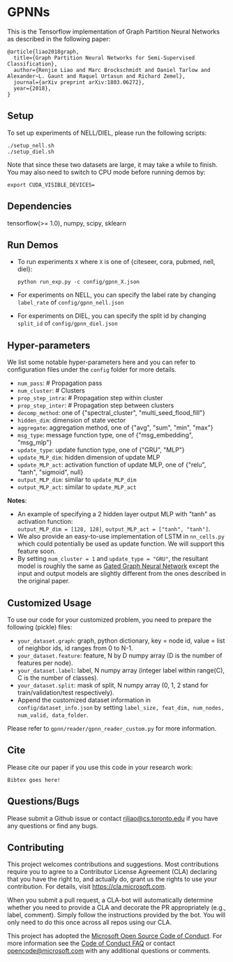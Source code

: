 # GPNNs
This is the Tensorflow implementation of Graph Partition Neural Networks as described in the following paper:

```
@article{liao2018graph,
  title={Graph Partition Neural Networks for Semi-Supervised Classification},
  author={Renjie Liao and Marc Brockschmidt and Daniel Tarlow and Alexander~L. Gaunt and Raquel Urtasun and Richard Zemel},
  journal={arXiv preprint arXiv:1803.06272},
  year={2018},
}
```


## Setup
To set up experiments of NELL/DIEL, please run the following scripts:
```
./setup_nell.sh
./setup_diel.sh
``` 
Note that since these two datasets are large, it may take a while to finish.
You may also need to switch to CPU mode before running demos by:
```
export CUDA_VISIBLE_DEVICES=
```


## Dependencies
tensorflow(>= 1.0), numpy, scipy, sklearn


## Run Demos
* To run experiments ```X``` where ```X``` is one of {citeseer, cora, pubmed, nell, diel}:

   ```python run_exp.py -c config/gpnn_X.json```

* For experiments on NELL, you can specify the label rate by changing ```label_rate```	of ```config/gpnn_nell.json```
* For experiments on DIEL, you can specify the split id by changing ```split_id```	of ```config/gpnn_diel.json```
	

## Hyper-parameters
We list some notable hyper-parameters here and you can refer to configuration files under the ```config``` folder for more details.
* ```num_pass```: # Propagation pass
* ```num_cluster```: # Clusters
* ```prop_step_intra```: # Propagation step within cluster
* ```prop_step_inter```: # Propagation step between clusters
* ```decomp_method```: one of {"spectral_cluster", "multi_seed_flood_fill"}
* ```hidden_dim```: dimension of state vector
* ```aggregate```: aggregation method, one of {"avg", "sum", "min", "max"}
* ```msg_type```: message function type, one of {"msg_embedding", "msg_mlp"}
* ```update_type```: update function type, one of {"GRU", "MLP"}
* ```update_MLP_dim```: hidden dimension of update MLP
* ```update_MLP_act```: activation function of update MLP, one of {"relu", "tanh", "sigmoid", null}
* ```output_MLP_dim```: similar to ```update_MLP_dim```
* ```output_MLP_act```: similar to ```update_MLP_act```

**Notes**:
* An example of specifying a 2 hidden layer output MLP with "tanh" as activation function:  
   ```output_MLP_dim = [128, 128]```, ```output_MLP_act = ["tanh", "tanh"]```.
* We also provide an easy-to-use implementation of LSTM in ```nn_cells.py``` which could potentially be used as update function. We will support this feature soon.
* By setting ```num_cluster = 1``` and ```update_type = "GRU"```, the resultant model is roughly the same as [Gated Graph Neural Network](https://arxiv.org/abs/1511.05493) except the input and output models are slightly different from the ones described in the original paper.


## Customized Usage
To use our code for your customized problem, you need to prepare the following (pickle) files:
* ```your_dataset.graph```: graph, python dictionary, key = node id, value = list of neighbor ids, id ranges from 0 to N-1.
* ```your_dataset.feature```: feature, N by D numpy array (D is the number of features per node).
* ```your_dataset.label```: label, N numpy array (integer label within range(C), C is the number of classes).
* ```your_dataset.split```: mask of split, N numpy array (0, 1, 2 stand for train/validation/test respectively).
* Append the customized dataset information in ```config/dataset_info.json``` by setting ```label_size, feat_dim, num_nodes, num_valid, data_folder```.  

Please refer to ```gpnn/reader/gpnn_reader_custom.py``` for more information.


## Cite
Please cite our paper if you use this code in your research work:
```
Bibtex goes here!
```


## Questions/Bugs
Please submit a Github issue or contact rjliao@cs.toronto.edu if you have any questions or find any bugs.


## Contributing

This project welcomes contributions and suggestions.  Most contributions require you to agree to a
Contributor License Agreement (CLA) declaring that you have the right to, and actually do, grant us
the rights to use your contribution. For details, visit https://cla.microsoft.com.

When you submit a pull request, a CLA-bot will automatically determine whether you need to provide
a CLA and decorate the PR appropriately (e.g., label, comment). Simply follow the instructions
provided by the bot. You will only need to do this once across all repos using our CLA.

This project has adopted the [Microsoft Open Source Code of Conduct](https://opensource.microsoft.com/codeofconduct/).
For more information see the [Code of Conduct FAQ](https://opensource.microsoft.com/codeofconduct/faq/) or
contact [opencode@microsoft.com](mailto:opencode@microsoft.com) with any additional questions or comments.
